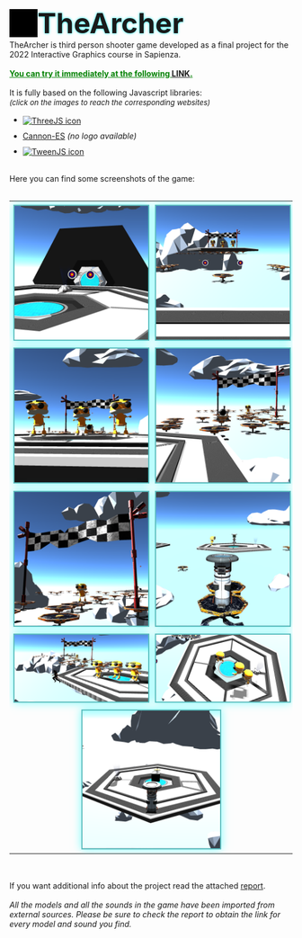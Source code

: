 
<img style="invert(1); filter: invert(1); vertical-align:middle" src="img/favicon.png" width="50px"><span style="font-size: 50px; vertical-align: middle; text-shadow: 0 0 4px rgba(0,255,255,0.95);"><b>TheArcher</b> </span><br>
TheArcher is third person shooter game developed as a final project for the 2022 Interactive Graphics course in Sapienza.<br><br>
<font color="green"><u><b>You can try it immediately at the following [LINK](https://sapienzainteractivegraphicscourse.github.io/final-project-rm/menu.html "Github pages of the project").</b></u></font><br><br>  It is fully based on the following Javascript libraries: <br><font size="2px"><i>(click on the images to reach the corresponding websites)</font></i>
<ul>
  <li><a href="https://threejs.org/">
<img src="https://miro.medium.com/max/724/1*6s_Dkfeldg35ySmAp0tPkQ.png"
     alt="ThreeJS icon"
     style="width:100px; vertical-align:middle;"/>
     </a></li>
  <li style="margin-top:10px; margin-bottom: 10px;"><a href="https://github.com/pmndrs/cannon-es">Cannon-ES</a><i> (no logo available)</i></li>
  <li><a href="https://github.com/tweenjs/tween.js/">
<img src="https://jonlennartaasenden.files.wordpress.com/2015/12/tween-js-javascript-tweening-engine.png?w=400" alt="TweenJS icon"
     style="width:100px; vertical-align:middle;"/></a></li>
</ul><br>
Here you can find some screenshots of the game:<br><br>
<div style="text-align:center;">
<table width="100%" style="border: none !important;">
<tr>
<td>
<img src="./screenshots/section1.png" alt="Screenshot section1"
     style= "margin-top:4px; width:100%; background: rgba(0,127,128,0.68); -webkit-box-shadow: 0px 0px 12px rgba(0,255,255,0.5); box-shadow: 0px 0px 15px rgba(0,255,255,0.5); border: 2px solid rgba(128,255,255,0.25);"/>
</td>
<td>
<img src="./screenshots/section2.png" alt="Screenshot section2"
     style= "margin-top:4px; width:100%; background: rgba(0,127,128,0.68); -webkit-box-shadow: 0px 0px 12px rgba(0,255,255,0.5); box-shadow: 0px 0px 15px rgba(0,255,255,0.5); border: 2px solid rgba(128,255,255,0.25);"/>
</td>
</tr>
<tr>
<td>
<img src="./screenshots/section3.png" alt="Screenshot section3"
     style= "margin-top:4px; width:100%; background: rgba(0,127,128,0.68); -webkit-box-shadow: 0px 0px 12px rgba(0,255,255,0.5); box-shadow: 0px 0px 15px rgba(0,255,255,0.5); border: 2px solid rgba(128,255,255,0.25);"/>
</td>
<td>
<img src="./screenshots/section4.png" alt="Screenshot section4"
     style= "margin-top:4px; width:100%; background: rgba(0,127,128,0.68); -webkit-box-shadow: 0px 0px 12px rgba(0,255,255,0.5); box-shadow: 0px 0px 15px rgba(0,255,255,0.5); border: 2px solid rgba(128,255,255,0.25);"/>
</td>
</tr>
<tr>
<td>
<img src="./screenshots/section5.png" alt="Screenshot section5"
     style= "margin-top:4px; width:100%; background: rgba(0,127,128,0.68); -webkit-box-shadow: 0px 0px 12px rgba(0,255,255,0.5); box-shadow: 0px 0px 15px rgba(0,255,255,0.5); border: 2px solid rgba(128,255,255,0.25);"/>
</td>
<td>
<img src="./screenshots/section6.png" alt="Screenshot section6"
     style= "margin-top:4px; width:100%; background: rgba(0,127,128,0.68); -webkit-box-shadow: 0px 0px 12px rgba(0,255,255,0.5); box-shadow: 0px 0px 15px rgba(0,255,255,0.5); border: 2px solid rgba(128,255,255,0.25);"/>
</td>
</tr>
<tr>
<td>
<img src="./screenshots/enemiesB.png" alt="Screenshot enemiesB"
     style= "margin-top:4px; width:100%; background: rgba(0,127,128,0.68); -webkit-box-shadow: 0px 0px 12px rgba(0,255,255,0.5); box-shadow: 0px 0px 15px rgba(0,255,255,0.5); border: 2px solid rgba(128,255,255,0.25);"/>
</td>
<td>
<img src="./screenshots/enemiesA.png" alt="Screenshot enemiesA"
     style= "margin-top:4px; width:100%; background: rgba(0,127,128,0.68); -webkit-box-shadow: 0px 0px 12px rgba(0,255,255,0.5); box-shadow: 0px 0px 15px rgba(0,255,255,0.5); border: 2px solid rgba(128,255,255,0.25);"/>
</td>
</tr>
<tr>
<td colspan="2">
<img src="./screenshots/section7.png" alt="Screenshot section7"
     style= "margin-top:4px; width:50%; background: rgba(0,127,128,0.68); -webkit-box-shadow: 0px 0px 12px rgba(0,255,255,0.5); box-shadow: 0px 0px 15px rgba(0,255,255,0.5); border: 2px solid rgba(128,255,255,0.25);"/>
</td>
</tr>
</table>
</div>
<br><br>
If you want additional info about the project read the attached <a href="./Final_Project_Report_IG_1853552.pdf">report</a>.<br><br>
<em>All the models and all the sounds in the game have been imported from external sources. Please be sure to check the report to obtain the link for every model and sound you find.</em>